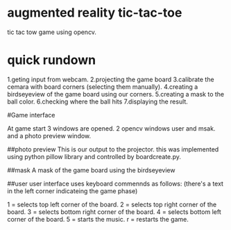 # augmented reality tic-tac-toe

tic tac tow game using opencv.

# quick rundown
1.geting input from webcam.
2.projecting the game board
3.calibrate the cemara with board corners (selecting them manually).
4.creating a birdseyeview of the game board using our corners.
5.creating a mask to the ball color.
6.checking where the ball hits 
7.displaying the result.



#Game interface 

At game start 3 windows are opened.
2 opencv windows user and msak.
and a photo preview window.

##photo preview 
This is our output to the projector. 
this was implemented using python pillow library and controlled by boardcreate.py.

##mask
A mask of the game board using the birdseyeview

##user 
user interface 
uses keyboard commennds as follows: (there's a text in the left corner indicateing the game phase)

1 = selects top left corner of the board.
2 = selects top right corner of the board.
3 = selects bottom right corner of the board.
4 = selects bottom left corner of the board.
5 = starts the music.
r = restarts the game. 

